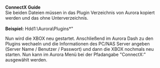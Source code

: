 <b>ConnectX Guide</b>
<br>
Sie beiden Dateien müssen in das Plugin Verzeichnis von Aurora kopiert werden und das ohne Unterverzeichnis.
<br>
<br>
<b>Beispiel:</b> Hdd1:\Aurora\Plugins\*"

Nun wird die XBOX neu gestartet. Anschließend im Aurora Dash zu den Plugins wechaeln und die Informationen 
des PC/NAS Server angeben (Server Name / Benutzer / Passwort) und dann die XBOX nochmals neu starten. Nun
kann im Aurora Menü bei der Pfadangabe "ConnectX:\" ausgewählt werden. 
